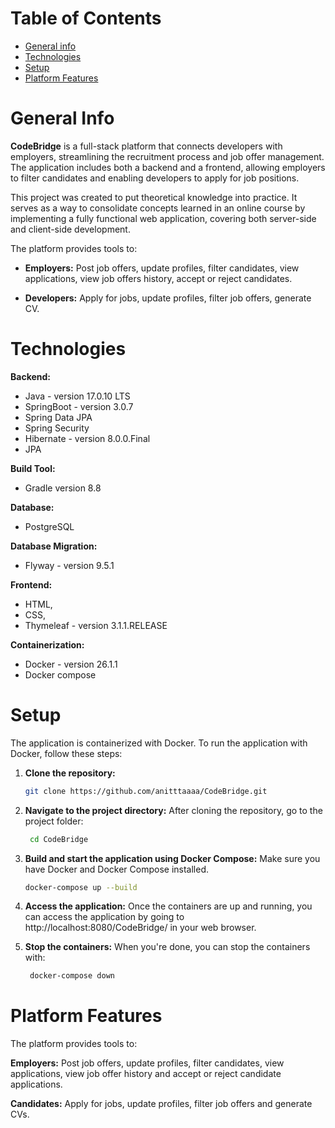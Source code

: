 # Table of Contents
* [General info](#general-info)
* [Technologies](#technologies)
* [Setup](#setup)
* [Platform Features](#more-detailed-information-about-modules)

# General Info
**CodeBridge**  is a full-stack platform that connects developers with employers, streamlining the recruitment process and job offer management. The application includes both a backend and a frontend, allowing employers to filter candidates and enabling developers to apply for job positions.

This project was created to put theoretical knowledge into practice. It serves as a way to consolidate concepts learned in an online course by implementing a fully functional web application, covering both server-side and client-side development.

The platform provides tools to:
- **Employers:** Post job offers, update profiles, filter candidates, view applications, view job offers history, accept or reject candidates.


- **Developers:** Apply for jobs, update profiles, filter job offers, generate CV.


# Technologies

**Backend:** 
- Java - version 17.0.10 LTS
- SpringBoot - version 3.0.7
- Spring Data JPA
- Spring Security
- Hibernate - version 8.0.0.Final
- JPA

**Build Tool:** 
- Gradle version 8.8

**Database:** 
- PostgreSQL

**Database Migration:** 
- Flyway - version 9.5.1

**Frontend:** 
- HTML, 
- CSS, 
- Thymeleaf - version 3.1.1.RELEASE

**Containerization:** 
- Docker - version 26.1.1 
- Docker compose

# Setup
The application is containerized with Docker.
To run the application with Docker, follow these steps:

1. **Clone the repository:**
   ```bash
   git clone https://github.com/anitttaaaa/CodeBridge.git

2. **Navigate to the project directory:** After cloning the repository, go to the project folder:
   ```bash
    cd CodeBridge

3. **Build and start the application using Docker Compose:** Make sure you have Docker and Docker Compose installed.
    ```bash
   docker-compose up --build
   
4. **Access the application:** Once the containers are up and running, you can access the application by going to http://localhost:8080/CodeBridge/ in your web browser.


5. **Stop the containers:** When you're done, you can stop the containers with:
   ```bash
    docker-compose down
   
# Platform Features

The platform provides tools to:

**Employers:** Post job offers, update profiles, filter candidates, view applications, view job offer history and accept or reject candidate applications.

**Candidates:** Apply for jobs, update profiles, filter job offers and generate CVs.